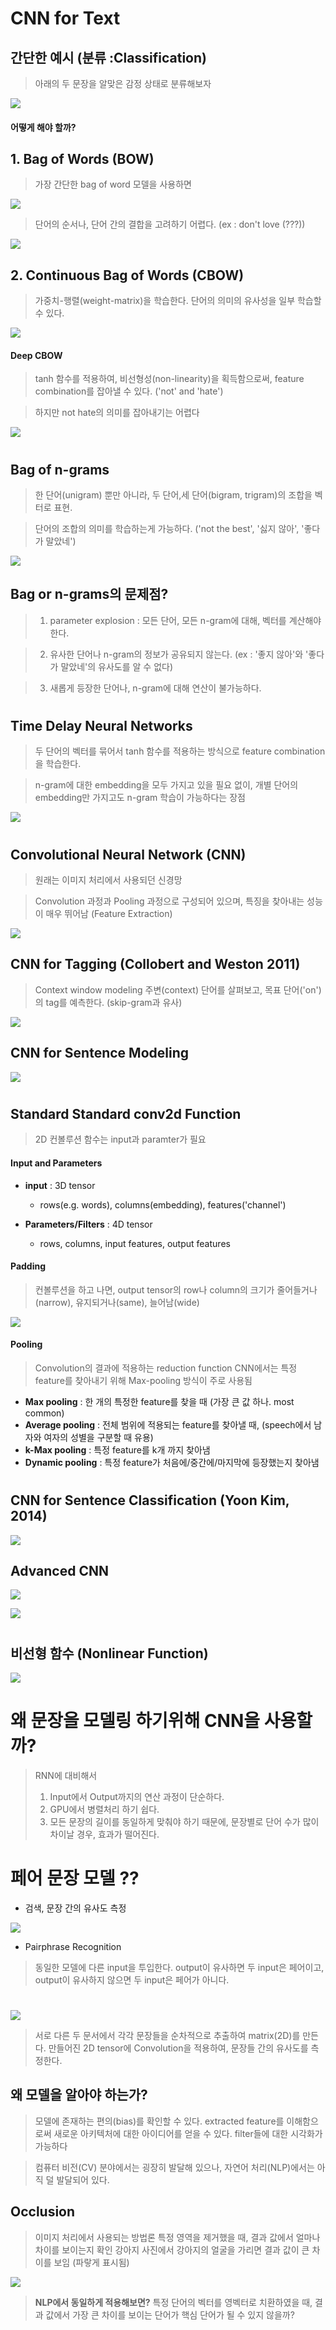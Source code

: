 # CNN for Text

## 간단한 예시 (분류 :Classification)
> 아래의 두 문장을 알맞은 감정 상태로 분류해보자

![](assets/markdown-img-paste-2018122712394741.png)

#### 어떻게 해야 할까?

## 1. Bag of Words (BOW)
> 가장 간단한 bag of word 모델을 사용하면

![](assets/markdown-img-paste-2018122712404800.png)

> 단어의 순서나, 단어 간의 결합을 고려하기 어렵다. (ex : don't love (???))

![](assets/markdown-img-paste-20181227124203413.png)

## 2. Continuous Bag of Words (CBOW)
> 가중치-행렬(weight-matrix)을 학습한다. 단어의 의미의 유사성을 일부 학습할 수 있다.

![](assets/markdown-img-paste-20181227124255378.png)

#### Deep CBOW
> tanh 함수를 적용하여, 비선형성(non-linearity)을 획득함으로써, feature combination를 잡아낼 수 있다. ('not' and 'hate')

> 하지만 not hate의 의미를 잡아내기는 어렵다


![](assets/markdown-img-paste-20181227124334469.png)

#

## Bag of n-grams
> 한 단어(unigram) 뿐만 아니라, 두 단어,세 단어(bigram, trigram)의 조합을 벡터로 표현.

> 단어의 조합의 의미를 학습하는게 가능하다. ('not the best', '싫지 않아', '좋다가 말았네')

![](assets/markdown-img-paste-20181227125636576.png)

## Bag or n-grams의 문제점?
> 1. parameter explosion : 모든 단어, 모든 n-gram에 대해, 벡터를 계산해야 한다.

> 2. 유사한 단어나 n-gram의 정보가 공유되지 않는다.
(ex : '좋지 않아'와 '좋다가 말았네'의 유사도를 알 수 없다)

> 3. 새롭게 등장한 단어나, n-gram에 대해 연산이 불가능하다.

#
## Time Delay Neural Networks
> 두 단어의 벡터를 묶어서 tanh 함수를 적용하는 방식으로 feature combination을 학습한다.

> n-gram에 대한 embedding을 모두 가지고 있을 필요 없이, 개별 단어의 embedding만 가지고도 n-gram 학습이 가능하다는 장점

![](assets/markdown-img-paste-20181227131412159.png)

#

## Convolutional Neural Network (CNN)
> 원래는 이미지 처리에서 사용되던 신경망

> Convolution 과정과 Pooling 과정으로 구성되어 있으며, 특징을 찾아내는 성능이 매우 뛰어남 (Feature Extraction)

![](assets/markdown-img-paste-20181227131929425.png)

## CNN for Tagging (Collobert and Weston 2011)
> Context window modeling
> 주변(context) 단어를 살펴보고, 목표 단어('on')의 tag를 예측한다. (skip-gram과 유사)

![](assets/markdown-img-paste-20181227132125678.png)

## CNN for Sentence Modeling

![](assets/markdown-img-paste-20181227132626726.png)

#

## Standard Standard conv2d Function
> 2D 컨볼루션 함수는 input과 paramter가 필요

#### Input and Parameters
- **input** : 3D tensor
  - rows(e.g. words), columns(embedding), features('channel')

- **Parameters/Filters** : 4D tensor
  - rows, columns, input features, output features

#### Padding
> 컨볼루션을 하고 나면, output tensor의 row나 column의 크기가 줄어들거나(narrow), 유지되거나(same), 늘어남(wide)

![](assets/markdown-img-paste-20181227133120556.png)

#### Pooling
> Convolution의 결과에 적용하는 reduction function
> CNN에서는 특정 feature를 찾아내기 위해 Max-pooling 방식이 주로 사용됨

- **Max pooling** : 한 개의 특정한 feature를 찾을 때 (가장 큰 값 하나. most common)
- **Average pooling** : 전체 범위에 적용되는 feature를 찾아낼 때, (speech에서 남자와 여자의 성별을 구분할 때 유용)
- **k-Max pooling** : 특정 feature를 k개 까지 찾아냄
- **Dynamic pooling** : 특정 feature가 처음에/중간에/마지막에 등장했는지 찾아냄
#

## CNN for Sentence Classification (Yoon Kim, 2014)

![](assets/markdown-img-paste-2018122817163985.png)

## Advanced CNN

![](assets/markdown-img-paste-20181228171739187.png)

![](assets/markdown-img-paste-2018122817191238.png)

#

## 비선형 함수 (Nonlinear Function)

![](assets/markdown-img-paste-20181228173352946.png)

# 왜 문장을 모델링 하기위해 CNN을 사용할까?
> RNN에 대비해서
> 1. Input에서 Output까지의 연산 과정이 단순하다.
> 2. GPU에서 병렬처리 하기 쉽다.
> 3. 모든 문장의 길이를 동일하게 맞춰야 하기 때문에, 문장별로 단어 수가 많이 차이날 경우, 효과가 떨어진다.

# 페어 문장 모델 ??
- 검색, 문장 간의 유사도 측정


![](assets/markdown-img-paste-20181228191937388.png)
- Pairphrase Recognition
> 동일한 모델에 다른 input을 투입한다.
> output이 유사하면 두 input은 페어이고, output이 유사하지 않으면 두 input은 페어가 아니다.
#

![](assets/markdown-img-paste-20181228192126377.png)

> 서로 다른 두 문서에서 각각 문장들을 순차적으로 추출하여 matrix(2D)를 만든다.
> 만들어진 2D tensor에 Convolution을 적용하여, 문장들 간의 유사도를 측정한다.

## 왜 모델을 알아야 하는가?
> 모델에 존재하는 편의(bias)를 확인할 수 있다.
> extracted feature를 이해함으로써 새로운 아키텍처에 대한 아이디어를 얻을 수 있다.
> filter들에 대한 시각화가 가능하다

> 컴퓨터 비전(CV) 분야에서는 굉장히 발달해 있으나, 자연어 처리(NLP)에서는 아직 덜 발달되어 있다.

## Occlusion
> 이미지 처리에서 사용되는 방법론
> 특정 영역을 제거했을 때, 결과 값에서 얼마나 차이를 보이는지 확인
> 강아지 사진에서 강아지의 얼굴을 가리면 결과 값이 큰 차이를 보임 (파랗게 표시됨)

![](assets/markdown-img-paste-20181228193406198.png)

> **NLP에서 동일하게 적용해보면?**
> 특정 단어의 벡터를 영벡터로 치환하였을 때, 결과 값에서 가장 큰 차이를 보이는 단어가 핵심 단어가 될 수 있지 않을까?
